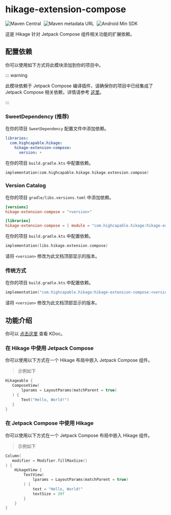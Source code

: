 # hikage-extension-compose

![Maven Central](https://img.shields.io/maven-central/v/com.highcapable.hikage/hikage-extension-compose?logo=apachemaven&logoColor=orange)
<span style="margin-left: 5px"/>
![Maven metadata URL](https://img.shields.io/maven-metadata/v?metadataUrl=https%3A%2F%2Fraw.githubusercontent.com%2FHighCapable%2Fmaven-repository%2Frefs%2Fheads%2Fmain%2Frepository%2Freleases%2Fcom%2Fhighcapable%2Fhikage%2Fhikage-extension-compose%2Fmaven-metadata.xml&logo=apachemaven&logoColor=orange&label=highcapable-maven-releases)
<span style="margin-left: 5px"/>
![Android Min SDK](https://img.shields.io/badge/Min%20SDK-21-orange?logo=android)

这是 Hikage 针对 Jetpack Compose 组件相关功能的扩展依赖。

## 配置依赖

你可以使用如下方式将此模块添加到你的项目中。

::: warning

此模块依赖于 Jetpack Compose 编译插件，请确保你的项目中已经集成了 Jetpack Compose 相关依赖，详情请参考 [这里](https://developer.android.com/develop/ui/compose/compiler)。

:::

### SweetDependency (推荐)

在你的项目 `SweetDependency` 配置文件中添加依赖。

```yaml
libraries:
  com.highcapable.hikage:
    hikage-extension-compose:
      version: +
```

在你的项目 `build.gradle.kts` 中配置依赖。

```kotlin
implementation(com.highcapable.hikage.hikage.extension.compose)
```

### Version Catalog

在你的项目 `gradle/libs.versions.toml` 中添加依赖。

```toml
[versions]
hikage-extension-compose = "<version>"

[libraries]
hikage-extension-compose = { module = "com.highcapable.hikage:hikage-extension-compose", version.ref = "hikage-extension-compose" }
```

在你的项目 `build.gradle.kts` 中配置依赖。

```kotlin
implementation(libs.hikage.extension.compose)
```

请将 `<version>` 修改为此文档顶部显示的版本。

### 传统方式

在你的项目 `build.gradle.kts` 中配置依赖。

```kotlin
implementation("com.highcapable.hikage:hikage-extension-compose:<version>")
```

请将 `<version>` 修改为此文档顶部显示的版本。

## 功能介绍

你可以 [点击这里](kdoc://hikage-extension-compose) 查看 KDoc。

### 在 Hikage 中使用 Jetpack Compose

你可以使用以下方式在一个 Hikage 布局中嵌入 Jetpack Compose 组件。

> 示例如下

```kotlin
Hikageable {
   ComposeView(
       lparams = LayoutParams(matchParent = true)
   ) {
       Text("Hello, World!")
   }
}
```

### 在 Jetpack Compose 中使用 Hikage

你可以使用以下方式在一个 Jetpack Compose 布局中嵌入 Hikage 组件。

> 示例如下

```kotlin
Column(
   modifier = Modifier.fillMaxSize()
) {
    HikageView {
        TextView(
            lparams = LayoutParams(matchParent = true)
        ) {
            text = "Hello, World!"
            textSize = 20f
        }
    }
}
```